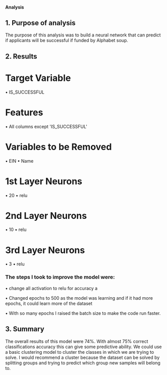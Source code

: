 #### Analysis

## 1. Purpose of analysis
The purpose of this analysis was to build a neural network that can predict if applicants will be successful if funded by Alphabet soup.

## 2. Results
# Target Variable 
•	IS_SUCCESSFUL

# Features 
•	All columns except 'IS_SUCCESSFUL'

# Variables to be Removed 
•	EIN
•	Name

# 1st Layer Neurons 
•	20
•	relu

# 2nd Layer Neurons 
•	10
•	relu

# 3rd Layer Neurons 
•	3
•	relu


### The steps I took to improve the model were:

•	change all activation to relu for accuracy a

•	Changed epochs to 500 as the model was learning and if it had more epochs, it could learn more of the dataset

•	With so many epochs I raised the batch size to make the code run faster.

## 3. Summary
The overall results of this model were 74%. With almost 75% correct classifications accuracy this can give some predictive ability. We could use a basic clustering model to cluster the classes in which we are trying to solve. I would recommend a cluster because the dataset can be solved by splitting groups and trying to predict which group new samples will belong to.

